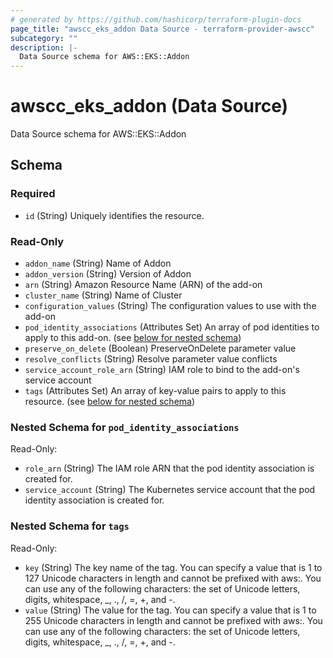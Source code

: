 ```yaml
---
# generated by https://github.com/hashicorp/terraform-plugin-docs
page_title: "awscc_eks_addon Data Source - terraform-provider-awscc"
subcategory: ""
description: |-
  Data Source schema for AWS::EKS::Addon
---
```


# awscc_eks_addon (Data Source)

Data Source schema for AWS::EKS::Addon



<!-- schema generated by tfplugindocs -->
## Schema

### Required

- `id` (String) Uniquely identifies the resource.

### Read-Only

- `addon_name` (String) Name of Addon
- `addon_version` (String) Version of Addon
- `arn` (String) Amazon Resource Name (ARN) of the add-on
- `cluster_name` (String) Name of Cluster
- `configuration_values` (String) The configuration values to use with the add-on
- `pod_identity_associations` (Attributes Set) An array of pod identities to apply to this add-on. (see [below for nested schema](#nestedatt--pod_identity_associations))
- `preserve_on_delete` (Boolean) PreserveOnDelete parameter value
- `resolve_conflicts` (String) Resolve parameter value conflicts
- `service_account_role_arn` (String) IAM role to bind to the add-on's service account
- `tags` (Attributes Set) An array of key-value pairs to apply to this resource. (see [below for nested schema](#nestedatt--tags))

<a id="nestedatt--pod_identity_associations"></a>
### Nested Schema for `pod_identity_associations`

Read-Only:

- `role_arn` (String) The IAM role ARN that the pod identity association is created for.
- `service_account` (String) The Kubernetes service account that the pod identity association is created for.


<a id="nestedatt--tags"></a>
### Nested Schema for `tags`

Read-Only:

- `key` (String) The key name of the tag. You can specify a value that is 1 to 127 Unicode characters in length and cannot be prefixed with aws:. You can use any of the following characters: the set of Unicode letters, digits, whitespace, _, ., /, =, +, and -.
- `value` (String) The value for the tag. You can specify a value that is 1 to 255 Unicode characters in length and cannot be prefixed with aws:. You can use any of the following characters: the set of Unicode letters, digits, whitespace, _, ., /, =, +, and -.
